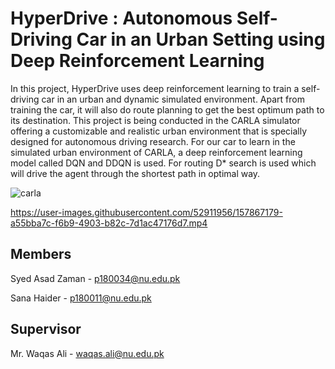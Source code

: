 
# HyperDrive : Autonomous Self-Driving Car in an Urban Setting using Deep Reinforcement Learning
In this project, HyperDrive uses deep reinforcement learning to train a self-driving car
in an urban and dynamic simulated environment. Apart from training the car, it will
also do route planning to get the best optimum path to its destination. This project is
being conducted in the CARLA simulator offering a customizable and realistic urban
environment that is specially designed for autonomous driving research.
For our car to learn in the simulated urban environment of CARLA, a deep reinforcement
learning model called DQN and DDQN is used. For routing D* search is used which will
drive the agent through the shortest path in optimal way.

![carla](https://user-images.githubusercontent.com/52911956/157866997-4a296afc-7c21-4697-82f2-ca6b0908c4b2.png)

https://user-images.githubusercontent.com/52911956/157867179-a55bba7c-f6b9-4903-b82c-7d1ac47176d7.mp4




## Members

Syed Asad Zaman - [p180034@nu.edu.pk](mailto:p180034@nu.edu.pk)

Sana Haider - [p180011@nu.edu.pk](mailto:p180011@nu.edu.pk)


## Supervisor
Mr. Waqas Ali - [waqas.ali@nu.edu.pk](mailto:waqas.ali@nu.edu.pk)
